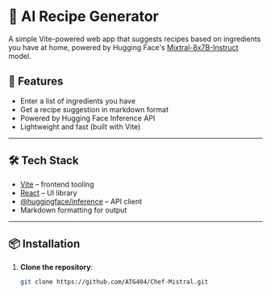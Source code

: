 # 🥘 AI Recipe Generator

A simple Vite-powered web app that suggests recipes based on ingredients you have at home, powered by Hugging Face's [Mixtral-8x7B-Instruct](https://huggingface.co/mistralai/Mixtral-8x7B-Instruct-v0.1) model.

## 🚀 Features

- Enter a list of ingredients you have
- Get a recipe suggestion in markdown format
- Powered by Hugging Face Inference API
- Lightweight and fast (built with Vite)

---

## 🛠️ Tech Stack

- [Vite](https://vitejs.dev/) – frontend tooling
- [React](https://reactjs.org/) – UI library
- [@huggingface/inference](https://www.npmjs.com/package/@huggingface/inference) – API client
- Markdown formatting for output

---

## 📦 Installation

1. **Clone the repository**:
   ```bash
   git clone https://github.com/ATG404/Chef-Mistral.git
